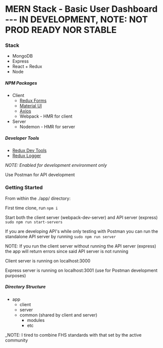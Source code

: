 # MERN Stack - Basic User Dashboard --- IN DEVELOPMENT, NOTE: NOT PROD READY NOR STABLE

### Stack
* MongoDB
* Express
* React + Redux
* Node


##### NPM Packages
* Client
  * [Redux Forms](https://redux-form.com/)
  * [Material UI](http://www.material-ui.com/)
  * [Axios](https://github.com/axios/axios)
  * Webpack - HMR for client
* Server
  * Nodemon - HMR for server

##### Developer Tools
* [Redux Dev Tools](https://github.com/gaearon/redux-devtools)
* [Redux Logger](https://github.com/evgenyrodionov/redux-logger)

_NOTE: Enabled for development environment only_

Use Postman for API development

### Getting Started

From within the ./app/ directory:

First time clone, run `npm i`

Start both the client server (webpack-dev-server) and API server (express) `sudo npm run start-servers`

If you are developing API's while only testing with Postman you can run the standalone API server by running `sudo npm run server`

NOTE: If you run the client server without running the API server (express) the app will return errors since said API server is not running

Client server is running on localhost:3000

Express server is running on localhost:3001 (use for Postman development purposes)

##### Directory Structure

* app
  * client
  * server
  * common (shared by client and server)
  	* modules
  	* etc

_NOTE: I tired to combine FHS standards with that set by the active community
